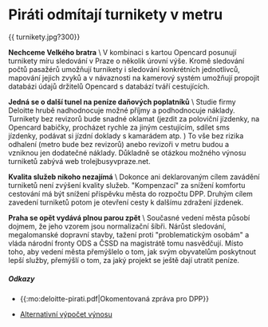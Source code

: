 # Piráti odmítají turnikety v metru

{{ turnikety.jpg?300}}

**Nechceme Velkého bratra** \\ V kombinaci s kartou Opencard posunují turnikety míru sledování v Praze o několik úrovní výše. Kromě sledování počtů pasažérů umožňují turnikety i sledování konkrétních jednotlivců, mapování jejich zvyků a v návaznosti na kamerový systém umožňují propojit databázi údajů držitelů Opencard s databází tváří cestujících.

**Jedná se o další tunel na peníze daňových poplatníků** \\ Studie firmy Deloitte hrubě nadhodnocuje možné příjmy a podhodnocuje náklady. Turnikety bez revizorů bude snadné oklamat (jezdit za poloviční jízdenky, na Opencard babičky, procházet rychle za jiným cestujícím, sdílet sms jízdenky, podávat si jízdní doklady s kamarádem atp. ) To vše bez rizika odhalení (metro bude bez revizorů) anebo revizoři v metru budou a vzniknou jen dodatečné náklady. Důkladně se otázkou možného výnosu turniketů zabývá web trolejbusyvpraze.net. 



**Kvalita služeb nikoho nezajímá** \\ Dokonce ani deklarovaným cílem zavádění turniketů není zvýšení kvality služeb. "Kompenzací" za snížení komfortu cestování má být snížení příspěvku města do rozpočtu DPP. Druhým cílem zavedení turniketů potom je otevření cesty k dalšímu zdražení jízdenek.

**Praha se opět vydává plnou parou zpět** \\ Současné vedení města působí dojmem, že jeho vzorem jsou normalizační šíbři. Nárůst sledování, megalomanské dopravní stavby, tažení proti "problematickým osobám" a vláda národní fronty ODS a ČSSD na magistrátě tomu nasvědčují. Místo toho, aby vedení města přemýšlelo o tom, jak svým obyvatelům poskytnout lepší služby, přemýšlí o tom, za jaký projekt se ještě dají utratit peníze.

##### Odkazy

*  {{:mo:deloitte-pirati.pdf|Okomentovaná zpráva pro DPP}} 

*  [Alternativní výpočet výnosu](http://www.trolejbusyvpraze.net/) 
